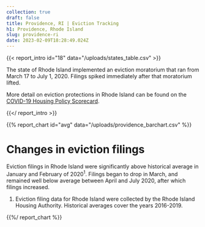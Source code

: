 ```yaml
---
collection: true
draft: false
title: Providence, RI | Eviction Tracking
h1: Providence, Rhode Island
slug: providence-ri
date: 2023-02-09T18:28:49.024Z
---
```

{{< report_intro id="18" data="/uploads/states_table.csv" >}}

The state of Rhode Island implemented an eviction moratorium that ran from March 17 to July 1, 2020. Filings spiked immediately after that moratorium lifted.

More detail on eviction protections in Rhode Island can be found on the [COVID-19 Housing Policy Scorecard](https://evictionlab.org/covid-policy-scorecard/). 

{{</ report_intro >}}


{{% report_chart id="avg" data="/uploads/providence_barchart.csv" %}}



# Changes in eviction filings

Eviction filings in Rhode Island were significantly above historical average in January and February of 2020<sup>1</sup>. Filings began to drop in March, and remained well below average between April and July 2020, after which filings increased. 

1. Eviction filing data for Rhode Island were collected by the Rhode Island Housing Authority. Historical averages cover the years 2016-2019.



{{%/ report_chart %}}
